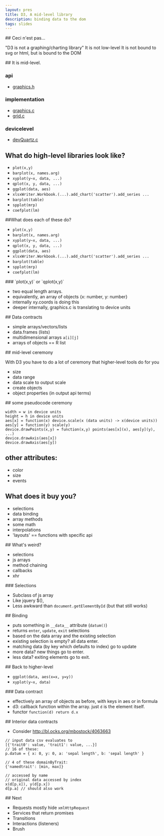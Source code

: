```yaml
---
layout: pres
title: D3, A mid-level library
description: binding data to the dom
tags: slides
---
```


<section>
## Ceci n'est pas...

"D3 is not a graphing/charting library"
It is not low-level
It is not bound to svg or html, but is bound to the DOM

</section>
<section>
## It is mid-level.

### api

- [graphics.h](https://github.com/SurajGupta/r-source/blob/master/src/include/Graphics.h)

### implementation

- [graphics.c](https://github.com/SurajGupta/r-source/blob/master/src/library/graphics/src/graphics.c)
- [grid.c](https://github.com/SurajGupta/r-source/blob/master/src/library/grid/src/grid.c)
### devicelevel

- [devQuartz.c](https://github.com/SurajGupta/r-source/blob/master/src/library/grDevices/src/devQuartz.c)

</section>
<section>
	<section>

## What do high-level libraries look like?

- `plot(x,y)`
- `barplot(x, names.arg)`
- `xyplot(y~x, data, ...)`
- `qplot(x, y, data, ...)`
- `ggplot(data, aes)`
- `xlsxWriter.Workbook.(...).add_chart('scatter').add_series ...`
- `barplot(table)`
- `spplot(mrp)`
- `coefplot(lm)`
</section>
	<section>

##What does each of these do?

- `plot(x,y)`
- `barplot(x, names.arg)`
- `xyplot(y~x, data, ...)`
- `qplot(x, y, data, ...)`
- `ggplot(data, aes)`
- `xlsxWriter.Workbook.(...).add_chart('scatter').add_series ...`
- `barplot(table)`
- `spplot(mrp)`
- `coefplot(lm)`

</section>
	<section>
### `plot(x,y)` or `qplot(x,y)`

- two equal length arrays.
- equivalently, an array of objects {x: number, y: number}
- internally xy.coords is doing this
- deeper internally, graphics.c is translating to device units

</section>
	<section>
## Data contracts

- simple arrays/vectors/lists
- data.frames (lists)
- multidimensional arrays `a[i][j]`
- arrays of objects == R list

</section>
</section>
<section>
	<section>
## mid-level ceremony

With D3 you have to do a lot of ceremony that higher-level tools do for you

- size
- data range
- data scale to output scale
- create objects
- object properties (in output api terms)

</section>
	<section>
## some pseudocode ceremony

```
width = w in device units
height = h in device units
aes[x] = function(x) device.scale(x (data units) -> x(device units))
aes[y] = function(y) scale(y)
device.drawPoints(x,y) = function(x,y) points(aes[x](x), aes[y](y), ...)
device.drawAxis(aes[x])
device.drawAxis(aes[y])
```
</section>
	<section>

## other attributes:

- color
- size
- events

</section>
	<section>

## What does it buy you?

- selections
- data binding
- array methods
- some math
- interpolations
- 'layouts' == functions with specific api

</section>
	<section>
## What's weird? 

- selections
- js arrays
- method chaining
- callbacks
- xhr
</section>
	<section>
### Selections

- Subclass of js array
- Like jquery $(),
- Less awkward than `document.getElementById` (but that still works)
</section>
	<section>
## Binding

- puts something in `__data__` attribute (`datum()`)
- returns `enter`, `update`, `exit` selections
- based on the data array and the existing selection
- existing selection is empty? all data enter.
- matching data (by key which defaults to index) go to update
- more data? new things go to enter.
- less data? exiting elements go to exit.

</section>
</section>
<section>
	<section>
## Back to higher-level

- `ggplot(data, aes(x=x, y=y))`
- `xyplot(y~x, data)`
</section>
	<section>
### Data contract

- effectively an array of objects as before, with keys in aes or in formula
- d3: callback function within the array. just `d` is the element itself.
- functor `function(d) return d.x`
</section>
	<section>
## Interior data contracts

- Consider <http://bl.ocks.org/mbostock/4063663>

```
// input data csv evaluates to 
[{'trait0': value, 'trait1': value, ...}]
// 16 of these:
p.datum = { x: 0, y: 0, a: 'sepal length', b: 'sepal length' }

// 4 of these domainByTrait:
{'namedtrait': [min, max]}

// accessed by name
// original data accessed by index
x(d[p.x]), y(d[p.x])
d[p.a] // should also work
```
</section>
	<section>
## Next

- Requests mostly hide `xmlHttpRequest`
- Services that return promises
- Transitions
- Interactions (listeners)
- Brush
</section>
</section>
